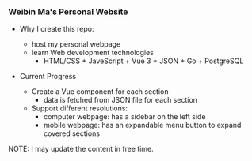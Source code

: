 ### Weibin Ma's Personal Website
- Why I create this repo:
  - host my personal webpage
  - learn Web development technologies
    - HTML/CSS + JaveScript + Vue 3 + JSON + Go + PostgreSQL

- Current Progress
  - Create a Vue component for each section
    - data is fetched from JSON file for each section
  - Support different resolutions:
    - computer webpage: has a sidebar on the left side
    - mobile webpage: has an expandable menu button to expand covered sections


NOTE: I may update the content in free time.
